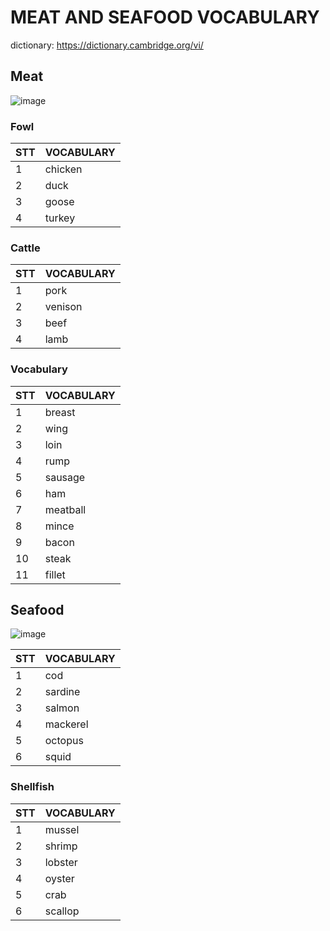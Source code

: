 # MEAT AND SEAFOOD VOCABULARY

dictionary: https://dictionary.cambridge.org/vi/

## Meat
![image](https://static.tvtropes.org/pmwiki/pub/images/meat_emojis.png)

### Fowl

| STT | VOCABULARY |
| --- | ---------- |
| 1   | chicken    |
| 2   | duck       |
| 3   | goose      |
| 4   | turkey     |

### Cattle

| STT | VOCABULARY |
| --- | ---------- |
| 1   | pork       |
| 2   | venison    |
| 3   | beef       |
| 4   | lamb       |

### Vocabulary

| STT | VOCABULARY |
| --- | ---------- |
| 1   | breast     |
| 2   | wing       |
| 3   | loin       |
| 4   | rump       |
| 5   | sausage    |
| 6   | ham        |
| 7   | meatball   |
| 8   | mince      |
| 9   | bacon      |
| 10  | steak      |
| 11  | fillet     |

## Seafood
![image](https://img.freepik.com/premium-vector/seafood-cartoon-style_202271-184.jpg)

| STT | VOCABULARY |
| --- | ---------- |
| 1   | cod        |
| 2   | sardine    |
| 3   | salmon     |
| 4   | mackerel   |
| 5   | octopus    |
| 6   | squid      |

### Shellfish

| STT | VOCABULARY |
| --- | ---------- |
| 1   | mussel     |
| 2   | shrimp     |
| 3   | lobster    |
| 4   | oyster     |
| 5   | crab       |
| 6   | scallop    |
